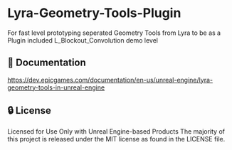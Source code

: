 # Lyra-Geometry-Tools-Plugin

For fast level prototyping seperated Geometry Tools from Lyra to be as a Plugin included L_Blockout_Convolution demo level

## 📖 Documentation
https://dev.epicgames.com/documentation/en-us/unreal-engine/lyra-geometry-tools-in-unreal-engine

## 🔒 License
Licensed for Use Only with Unreal Engine-based Products
The majority of this project is released under the MIT license as found in the LICENSE file.
